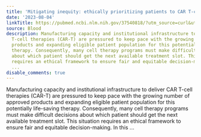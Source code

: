 ```yaml
---
title: 'Mitigating inequity: ethically prioritizing patients to CAR T-cell therapy'
date: '2023-08-04'
linkTitle: https://pubmed.ncbi.nlm.nih.gov/37540818/?utm_source=curl&utm_medium=rss&utm_campaign=journals&utm_content=7603509&fc=None&ff=20230805180705&v=2.17.9.post6+86293ac
source: Blood
description: Manufacturing capacity and institutional infrastructure to deliver CAR
  T-cell therapies (CAR-T) are pressured to keep pace with the growing number of approved
  products and expanding eligible patient population for this potentially life-saving
  therapy. Consequently, many cell therapy programs must make difficult decisions
  about which patient should get the next available treatment slot. This situation
  requires an ethical framework to ensure fair and equitable decision-making. In this
  ...
disable_comments: true
---
```

Manufacturing capacity and institutional infrastructure to deliver CAR T-cell therapies (CAR-T) are pressured to keep pace with the growing number of approved products and expanding eligible patient population for this potentially life-saving therapy. Consequently, many cell therapy programs must make difficult decisions about which patient should get the next available treatment slot. This situation requires an ethical framework to ensure fair and equitable decision-making. In this ...